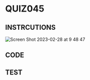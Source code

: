 # QUIZ045

## INSTRCUTIONS
![Screen Shot 2023-02-28 at 9 48 47](https://user-images.githubusercontent.com/111761417/221723523-188e08a3-6ed7-4698-9819-fb5a965206be.png)

## CODE


## TEST
